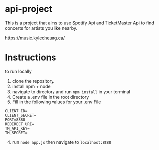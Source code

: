 # api-project

This is a project that aims to use Spotify Api and TicketMaster Api to find concerts for artists you like nearby.

https://music.kylecheung.ca/

# Instructions

to run locally

1. clone the repository.
2. install npm + node
3. navigate to directory and run ```npm install``` in your terminal
4. Create a .env file in the root directory
5. Fill in the following values for your .env File
```
CLIENT_ID=
CLIENT_SECRET=
PORT=8888
REDIRECT_URI=
TM_API_KEY=
TM_SECRET=
```
4. run ```node app.js``` then navigate to ```localhost:8888```